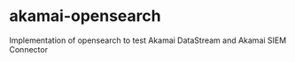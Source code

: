 # akamai-opensearch
Implementation of opensearch to test Akamai DataStream and Akamai SIEM Connector
